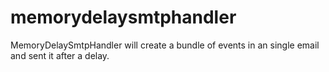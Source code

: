 # memorydelaysmtphandler
MemoryDelaySmtpHandler will create a bundle of events in an single email and sent it after a delay.
